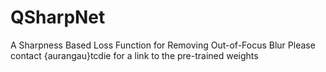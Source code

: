# QSharpNet
A Sharpness Based Loss Function for Removing Out-of-Focus Blur
Please contact {aurangau}<at>tcd<dot>ie for a link to the pre-trained weights
